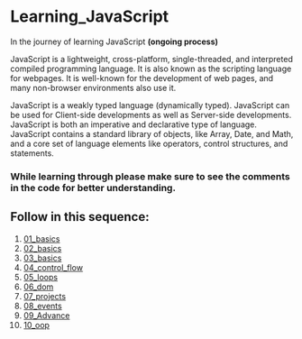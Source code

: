# Learning_JavaScript


In the journey of learning JavaScript <strong>(ongoing process)</strong>
<p>JavaScript is a lightweight, cross-platform, single-threaded, and interpreted compiled programming language. It is also known as the scripting language for webpages. It is well-known for the development of web pages, and many non-browser environments also use it.

JavaScript is a weakly typed language (dynamically typed). JavaScript can be used for Client-side developments as well as Server-side developments. JavaScript is both an imperative and declarative type of language. JavaScript contains a standard library of objects, like Array, Date, and Math, and a core set of language elements like operators, control structures, and statements. </p>

<h3>While learning through please make sure to see the comments in the code for better understanding.</h3>

<h2>Follow in this sequence:</h2>
<ol>
  <li><a href="01_basics">01_basics</a></li>
  <li><a href="02_basics">02_basics</a></li>
  <li><a href="03_basics">03_basics</a></li>
  <li><a href="04_control_flow">04_control_flow</a></li>
  <li><a href="05_loops">05_loops</a></li>
  <li><a href="06_dom">06_dom</a></li>
  <li><a href="07_projects">07_projects</a></li>
  <li><a href="08_events">08_events</a></li>
  <li><a href="09_Advance">09_Advance</a></li>
  <li><a href="10_oop">10_oop</a></li>
</ol>








